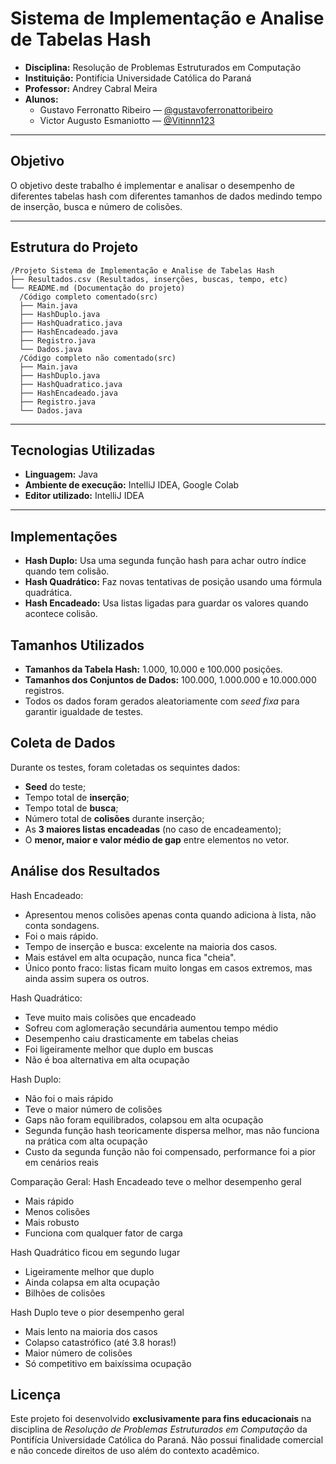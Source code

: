 # Sistema de Implementação e Analise de Tabelas Hash
- **Disciplina:** Resolução de Problemas Estruturados em Computação
- **Instituição:** Pontifícia Universidade Católica do Paraná    
- **Professor:** Andrey Cabral Meira
- **Alunos:**
  - Gustavo Ferronatto Ribeiro — [@gustavoferronattoribeiro](https://github.com/gustavoferronattoribeiro)   
  - Victor Augusto Esmaniotto — [@Vitinnn123](https://github.com/Vitinnn123)  
---

## Objetivo
O objetivo deste trabalho é implementar e analisar o desempenho de diferentes tabelas hash com diferentes tamanhos de dados medindo tempo de inserção, busca e número de colisões.

---

## Estrutura do Projeto

```
/Projeto Sistema de Implementação e Analise de Tabelas Hash
├── Resultados.csv (Resultados, inserções, buscas, tempo, etc)
└── README.md (Documentação do projeto)
  /Código completo comentado(src)
  ├── Main.java
  ├── HashDuplo.java
  ├── HashQuadratico.java
  ├── HashEncadeado.java
  ├── Registro.java
  └── Dados.java
  /Código completo não comentado(src)
  ├── Main.java
  ├── HashDuplo.java
  ├── HashQuadratico.java
  ├── HashEncadeado.java
  ├── Registro.java
  └── Dados.java
```

---

## Tecnologias Utilizadas
- **Linguagem:** Java
- **Ambiente de execução:** IntelliJ IDEA, Google Colab
- **Editor utilizado:** IntelliJ IDEA

---

## Implementações
- **Hash Duplo:** Usa uma segunda função hash para achar outro índice quando tem colisão.
- **Hash Quadrático:** Faz novas tentativas de posição usando uma fórmula quadrática.
- **Hash Encadeado:** Usa listas ligadas para guardar os valores quando acontece colisão.

## Tamanhos Utilizados

- **Tamanhos da Tabela Hash:** 1.000, 10.000 e 100.000 posições.  
- **Tamanhos dos Conjuntos de Dados:** 100.000, 1.000.000 e 10.000.000 registros.  
- Todos os dados foram gerados aleatoriamente com *seed fixa* para garantir igualdade de testes.

## Coleta de Dados

Durante os testes, foram coletadas os sequintes dados:
- **Seed** do teste;
- Tempo total de **inserção**;
- Tempo total de **busca**;
- Número total de **colisões** durante inserção;
- As **3 maiores listas encadeadas** (no caso de encadeamento);
- O **menor, maior e valor médio de gap** entre elementos no vetor.

## Análise dos Resultados
Hash Encadeado:
 - Apresentou menos colisões apenas conta quando adiciona à lista, não conta sondagens.
 - Foi o mais rápido.
 - Tempo de inserção e busca: excelente na maioria dos casos.
 - Mais estável em alta ocupação, nunca fica "cheia". 
 - Único ponto fraco: listas ficam muito longas em casos extremos, mas ainda assim supera os outros.


Hash Quadrático:
- Teve muito mais colisões que encadeado 
- Sofreu com aglomeração secundária aumentou tempo médio
- Desempenho caiu drasticamente em tabelas cheias 
- Foi ligeiramente melhor que duplo em buscas 
- Não é boa alternativa em alta ocupação 



Hash Duplo:
- Não foi o mais rápido
- Teve o maior número de colisões
- Gaps não foram equilibrados, colapsou em alta ocupação
- Segunda função hash teoricamente dispersa melhor, mas não funciona na prática com alta ocupação
- Custo da segunda função não foi compensado, performance foi a pior em cenários reais


Comparação Geral:
Hash Encadeado teve o melhor desempenho geral
- Mais rápido
- Menos colisões
- Mais robusto
- Funciona com qualquer fator de carga

Hash Quadrático ficou em segundo lugar
- Ligeiramente melhor que duplo
- Ainda colapsa em alta ocupação
- Bilhões de colisões

Hash Duplo teve o pior desempenho geral
- Mais lento na maioria dos casos
- Colapso catastrófico (até 3.8 horas!)
- Maior número de colisões
- Só competitivo em baixíssima ocupação 

## Licença

Este projeto foi desenvolvido **exclusivamente para fins educacionais** na disciplina de *Resolução de Problemas Estruturados em Computação* da Pontifícia Universidade Católica do Paraná.
Não possui finalidade comercial e não concede direitos de uso além do contexto acadêmico.

